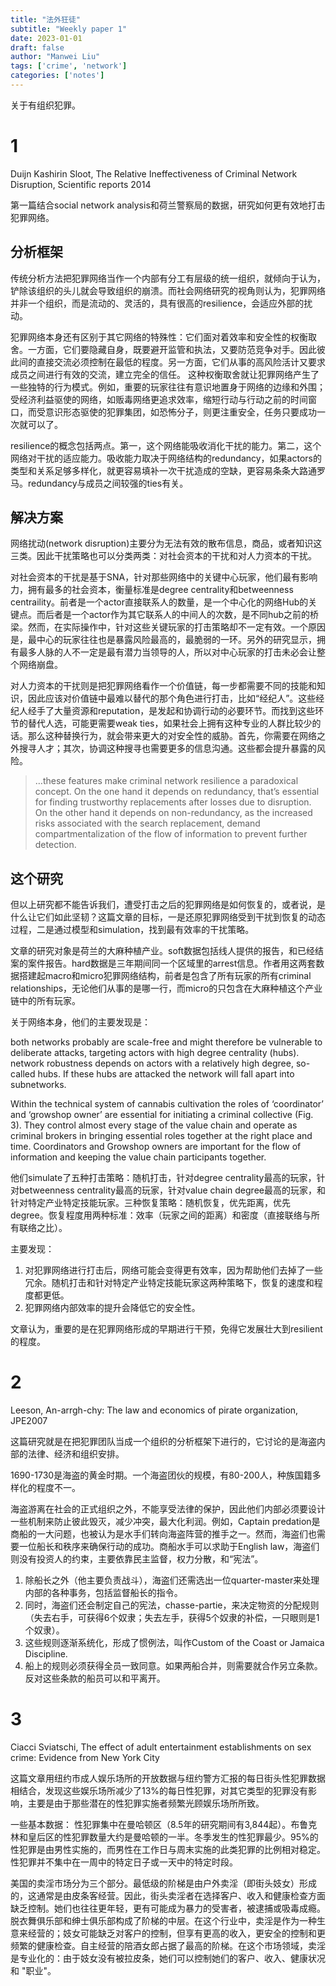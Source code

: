 ```yaml
---
title: "法外狂徒"
subtitle: "Weekly paper 1"
date: 2023-01-01
draft: false
author: "Manwei Liu"
tags: ['crime', 'network']
categories: ['notes']
---
```


关于有组织犯罪。

# 1

Duijn Kashirin Sloot, The Relative Ineffectiveness of Criminal Network Disruption, Scientific reports 2014 

第一篇结合social network analysis和荷兰警察局的数据，研究如何更有效地打击犯罪网络。

## 分析框架
传统分析方法把犯罪网络当作一个内部有分工有层级的统一组织，就倾向于认为，铲除该组织的头儿就会导致组织的崩溃。而社会网络研究的视角则认为，犯罪网络并非一个组织，而是流动的、灵活的，具有很高的resilience，会适应外部的扰动。

犯罪网络本身还有区别于其它网络的特殊性：它们面对着效率和安全性的权衡取舍。一方面，它们要隐藏自身，既要避开监管和执法，又要防范竞争对手。因此彼此间的直接交流必须控制在最低的程度。另一方面，它们从事的高风险活计又要求成员之间进行有效的交流，建立完全的信任。
这种权衡取舍就让犯罪网络产生了一些独特的行为模式。例如，重要的玩家往往有意识地置身于网络的边缘和外围；受经济利益驱使的网络，如贩毒网络更追求效率，缩短行动与行动之前的时间窗口，而受意识形态驱使的犯罪集团，如恐怖分子，则更注重安全，任务只要成功一次就可以了。

resilience的概念包括两点。第一，这个网络能吸收消化干扰的能力。第二，这个网络对干扰的适应能力。吸收能力取决于网络结构的redundancy，如果actors的类型和关系足够多样化，就更容易填补一次干扰造成的空缺，更容易条条大路通罗马。redundancy与成员之间较强的ties有关。

## 解决方案
网络扰动(network disruption)主要分为无法有效的散布信息，商品，或者知识这三类。因此干扰策略也可以分类两类：对社会资本的干扰和对人力资本的干扰。

对社会资本的干扰是基于SNA，针对那些网络中的关键中心玩家，他们最有影响力，拥有最多的社会资本，衡量标准是degree centrality和betweenness centraility。前者是一个actor直接联系人的数量，是一个中心化的网络Hub的关键点。而后者是一个actor作为其它联系人的中间人的次数，是不同hub之前的桥梁。然而，在实际操作中，针对这些关键玩家的打击策略却不一定有效。一个原因是，最中心的玩家往往也是暴露风险最高的，最脆弱的一环。另外的研究显示，拥有最多人脉的人不一定是最有潜力当领导的人，所以对中心玩家的打击未必会让整个网络崩盘。

对人力资本的干扰则是把犯罪网络看作一个价值链，每一步都需要不同的技能和知识，因此应该对价值链中最难以替代的那个角色进行打击，比如“经纪人”。这些经纪人经手了大量资源和reputation，是发起和协调行动的必要环节。而找到这些环节的替代人选，可能更需要weak ties，如果社会上拥有这种专业的人群比较少的话。那么这种替换行为，就会带来更大的对安全性的威胁。首先，你需要在网络之外搜寻人才；其次，协调这种搜寻也需要更多的信息沟通。这些都会提升暴露的风险。

> …these features make criminal network resilience a paradoxical concept. On the one hand it depends on redundancy, that’s essential for finding trustworthy replacements after losses due to disruption. On the other hand it depends on non-redundancy, as the increased risks associated with the search replacement, demand compartmentalization of the flow of information to prevent further detection.  

## 这个研究
但以上研究都不能告诉我们，遭受打击之后的犯罪网络是如何恢复的，或者说，是什么让它们如此坚韧？这篇文章的目标，一是还原犯罪网络受到干扰到恢复的动态过程，二是通过模型和simulation，找到最有效率的干扰策略。

文章的研究对象是荷兰的大麻种植产业。soft数据包括线人提供的报告，和已经结案的案件报告。hard数据是三年期间同一个区域里的arrest信息。作者用这两套数据搭建起macro和micro犯罪网络结构，前者是包含了所有玩家的所有criminal relationships，无论他们从事的是哪一行，而micro的只包含在大麻种植这个产业链中的所有玩家。

关于网络本身，他们的主要发现是：

both networks probably are scale-free and might therefore be vulnerable to deliberate attacks, targeting actors with high degree centrality (hubs). network robustness depends on actors with a relatively high degree, so-called hubs. If these hubs are attacked the network will fall apart into subnetworks.

Within the technical system of cannabis cultivation the roles of ‘coordinator’ and ‘growshop owner’ are essential for initiating a criminal collective (Fig. 3). They control almost every stage of the value chain and operate as criminal brokers in bringing essential roles together at the right place and time. Coordinators and Growshop owners are important for the flow of information and keeping the value chain participants together. 

他们simulate了五种打击策略：随机打击，针对degree centrality最高的玩家，针对betweenness centrality最高的玩家，针对value chain degree最高的玩家，和针对特定产业特定技能玩家。三种恢复策略：随机恢复，优先距离，优先degree。恢复程度用两种标准：效率（玩家之间的距离）和密度（直接联络与所有联络之比）。

主要发现：
1. 对犯罪网络进行打击后，网络可能会变得更有效率，因为帮助他们去掉了一些冗余。随机打击和针对特定产业特定技能玩家这两种策略下，恢复的速度和程度都更低。
2. 犯罪网络内部效率的提升会降低它的安全性。

文章认为，重要的是在犯罪网络形成的早期进行干预，免得它发展壮大到resilient的程度。


# 2
Leeson, An-arrgh-chy: The law and economics of pirate organization, JPE2007

这篇研究就是在把犯罪团队当成一个组织的分析框架下进行的，它讨论的是海盗内部的法律、经济和组织安排。

1690-1730是海盗的黄金时期。一个海盗团伙的规模，有80-200人，种族国籍多样化的程度不一。

海盗游离在社会的正式组织之外，不能享受法律的保护，因此他们内部必须要设计一些机制来防止彼此毁灭，减少冲突，最大化利润。例如，Captain predation是商船的一大问题，也被认为是水手们转向海盗阵营的推手之一。然而，海盗们也需要一位船长和秩序来确保行动的成功。商船水手可以求助于English law，海盗们则没有投资人的约束，主要依靠民主监督，权力分散，和“宪法”。
1. 除船长之外（他主要负责战斗），海盗们还需选出一位quarter-master来处理内部的各种事务，包括监督船长的指令。
2. 同时，海盗们还会制定自己的宪法，chasse-partie，来决定物资的分配规则（失去右手，可获得6个奴隶；失去左手，获得5个奴隶的补偿，一只眼则是1个奴隶）。
3. 这些规则逐渐系统化，形成了惯例法，叫作Custom of the Coast or Jamaica Discipline.
4. 船上的规则必须获得全员一致同意。如果两船合并，则需要就合作另立条款。反对这些条款的船员可以和平离开。

# 3
Ciacci Sviatschi, The effect of adult entertainment establishments on sex crime: Evidence from New York City

这篇文章用纽约市成人娱乐场所的开放数据与纽约警方汇报的每日街头性犯罪数据相结合，发现这些娱乐场所减少了13%的每日性犯罪，对其它类型的犯罪没有影响，主要是由于那些潜在的性犯罪实施者频繁光顾娱乐场所所致。

一些基本数据：
性犯罪集中在曼哈顿区（8.5年的研究期间有3,844起）。布鲁克林和皇后区的性犯罪数量大约是曼哈顿的一半。冬季发生的性犯罪最少。95%的性犯罪是由男性实施的，而男性在工作日与周末实施的此类犯罪的比例相对稳定。性犯罪并不集中在一周中的特定日子或一天中的特定时段。

美国的卖淫市场分为三个部分。最低级的阶梯是由户外卖淫（即街头妓女）形成的，这通常是由皮条客经营。因此，街头卖淫者在选择客户、收入和健康检查方面缺乏控制。她们也往往更年轻，更有可能成为暴力的受害者，被逮捕或吸毒成瘾。脱衣舞俱乐部和绅士俱乐部构成了阶梯的中层。在这个行业中，卖淫是作为一种生意来经营的；妓女可能缺乏对客户的控制，但享有更高的收入，更安全的控制和更频繁的健康检查。自主经营的陪酒女郎占据了最高的阶梯。在这个市场领域，卖淫是专业化的：由于妓女没有被拉皮条，她们可以控制她们的客户、收入、健康状况和 "职业"。